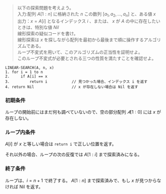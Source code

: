 > 以下の探索問題を考えよう。<br>
> 入力:配列 $A[1:n]$ に格納された $n$ この数列 $[a_1,a_2,\ldots,a_n]$ と、ある値 $x$ <br>
> 出力：$x = A[i]$ となるインデックス $i$ 、または、 $x$ が $A$ の中に存在したいときは、特別な値  $Nil$ <br>
> 線形探索の疑似コードを書け。<br>
> 線形探索は $x$ を探しながら配列を最初から最後まで順に操作するアルゴリズムである。<br>
> ループ不変式を用いて、このアルゴリズムの正当性を証明せよ。<br>
> このループ不変式が必要とされる三つの性質を満たすことを確認せよ。

```
LINEAR-SEARCH(A, n, x)
1. for i = 1 to n
2.     if A[i] == x
3.         return i           // 見つかった場合、インデックス i を返す
4. return Nil                 // x が存在しない場合は Nil を返す
```

### 初期条件
ループの開始前にはまだ何も調べていないので、空の部分配列 $𝐴[1:0]$ には 
$x$ が存在しない。
### ループ内条件
$A[i]$ が $x$ と等しい場合は `return i` で正しい位置を返す。

それ以外の場合、ループの次の反復では 
$A[1:i]$ まで探索済みになる。
### 終了条件
ループは、$i=n+1$ で終了する。
$A[1:n]$ まで探索済みで、もし $x$ が見つからなければ Nil を返す。